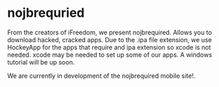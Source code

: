 # nojbrequried
From the creators of iFreedom, we present nojbrequired. Allows you to download hacked, cracked apps. Due to the .ipa file extension, we use HockeyApp for the apps that require and ipa extension so xcode is not needed. xcode may be needed to set up some of our apps. A windows tutorial will be up soon.

We are currently in development of the nojbrequired mobile site!.
